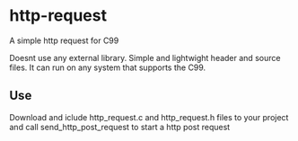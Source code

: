 # http-request
A simple http request for C99

Doesnt use any external library. 
Simple and lightwight header and source files.
It can run on any system that supports the C99.

## Use
Download and iclude http_request.c and http_request.h files to your project and call send_http_post_request to start  a http post request
